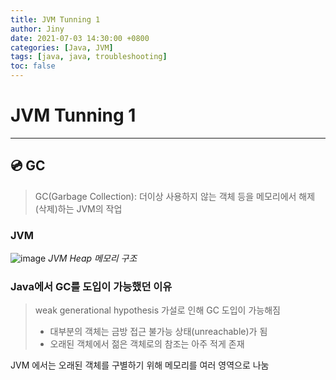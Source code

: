 ```yaml
---
title: JVM Tunning 1
author: Jiny
date: 2021-07-03 14:30:00 +0800
categories: [Java, JVM]
tags: [java, java, troubleshooting]
toc: false
---
```

 
# JVM Tunning 1

___

## 💿 **GC**

> GC(Garbage Collection): 더이상 사용하지 않는 객체 등을 메모리에서 해제(삭제)하는 JVM의 작업

### **JVM**

![image](https://www.journaldev.com/wp-content/uploads/2014/05/Java-Memory-Model.png)
_JVM Heap 메모리 구조_

### **Java에서 GC를 도입이 가능했던 이유**

> weak generational hypothesis 가설로 인해 GC 도입이 가능해짐
> - 대부분의 객체는 금방 접근 불가능 상태(unreachable)가 됨
> -  오래된 객체에서 젊은 객체로의 참조는 아주 적게 존재

JVM 에서는 오래된 객체를 구별하기 위해 메모리를 여러 영역으로 나눔